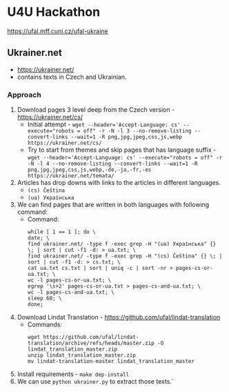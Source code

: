 # U4U Hackathon

https://ufal.mff.cuni.cz/ufal-ukraine

## Ukrainer.net

- https://ukrainer.net/
- contains texts in Czech and Ukrainian.

### Approach

1. Download pages 3 level deep from the Czech version - https://ukrainer.net/cs/
   - Initial attempt - `wget --header='Accept-Language: cs' --execute="robots = off" -r -N -l 3 --no-remove-listing --convert-links --wait=1 -R png,jpg,jpeg,css,js,webp https://ukrainer.net/cs/`
   - Try to start from themes and skip pages that has language suffix - `wget --header='Accept-Language: cs' --execute="robots = off" -r -N -l 4 --no-remove-listing --convert-links --wait=1 -R png,jpg,jpeg,css,js,webp,-de,-ja,-fr,-es https://ukrainer.net/temata/`
2. Articles has drop downs with links to the articles in different languages.
   - `(cs) Čeština`
   - `(ua) Українська`
3. We can find pages that are written in both languages with following command:
   - Command:
     ```
     while [ 1 == 1 ]; do \
     date; \
     find ukrainer.net/ -type f -exec grep -H "(ua) Українська" {} \; | sort | cut -f1 -d: > ua.txt; \
     find ukrainer.net/ -type f -exec grep -H "(cs) Čeština" {} \; | sort | cut -f1 -d: > cs.txt; \
     cat ua.txt cs.txt | sort | uniq -c | sort -nr > pages-cs-or-ua.txt; \
     wc -l pages-cs-or-ua.txt; \
     egrep '\s+2' pages-cs-or-ua.txt > pages-cs-and-ua.txt; \
     wc -l pages-cs-and-ua.txt; \
     sleep 60; \
     done;
     ```
4. Download Lindat Translation - https://github.com/ufal/lindat-translation
   - Commands:
     ```
     wget https://github.com/ufal/lindat-translation/archive/refs/heads/master.zip -O lindat_translation_master.zip
     unzip lindat_translation_master.zip
     mv lindat-translation-master lindat_translation_master
     ```
5. Install requirements - `make dep-install`
6. We can use `python ukrainer.py` to extract those texts.`
